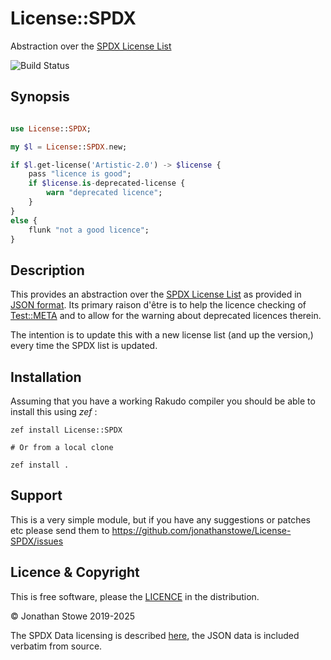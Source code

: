 # License::SPDX

Abstraction over the [SPDX License List](https://spdx.org/licenses/)

![Build Status](https://github.com/jonathanstowe/License-SPDX/workflows/CI/badge.svg)

## Synopsis

```raku

use License::SPDX;

my $l = License::SPDX.new;

if $l.get-license('Artistic-2.0') -> $license {
	pass "licence is good";
	if $license.is-deprecated-license {
		warn "deprecated licence";
    }
}
else {
	flunk "not a good licence";
}

```

## Description

This provides an abstraction over the  [SPDX License List](https://spdx.org/licenses/)
as provided in [JSON format](https://github.com/spdx/license-list-data/blob/master/json/licenses.json).
Its primary raison d'être is to help the licence checking of [Test::META](https://github.com/jonathanstowe/Test-META)
and to allow for the warning about deprecated licences therein.

The intention is to update this with a new license list (and up the version,) every time the SPDX list is updated.


## Installation

Assuming that you have a working Rakudo compiler you should be able to install this using *zef* :

    zef install License::SPDX

    # Or from a local clone

    zef install .

## Support

This is a very simple module, but if you have any
suggestions or patches etc please send them to https://github.com/jonathanstowe/License-SPDX/issues

## Licence & Copyright

This is free software, please the [LICENCE](LICENCE) in the distribution.

© Jonathan Stowe 2019-2025

The SPDX Data licensing is described [here](https://github.com/spdx/license-list-data/blob/master/accessingLicenses.md#tech-report-license),
the JSON data is included verbatim from source.
